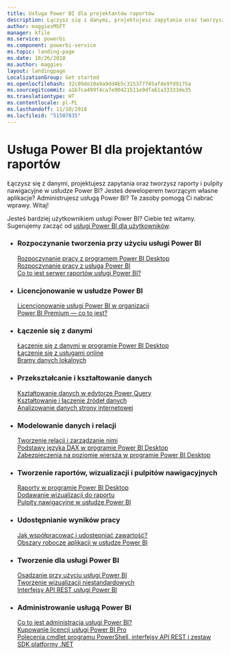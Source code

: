 ```yaml
---
title: Usługa Power BI dla projektantów raportów
description: Łączysz się z danymi, projektujesz zapytania oraz tworzysz raporty i pulpity nawigacyjne w usłudze Power BI? Jesteś deweloperem tworzącym własne aplikacje lub administratorem usługi Power BI?
author: maggiesMSFT
manager: kfile
ms.service: powerbi
ms.component: powerbi-service
ms.topic: landing-page
ms.date: 10/26/2018
ms.author: maggies
layout: landingpage
LocalizationGroup: Get started
ms.openlocfilehash: 32c09de10a9a9dd4b5c315377745afde9fd9175a
ms.sourcegitcommit: a1b7ca499f4ca7e90421511e9dfa61a33333de35
ms.translationtype: HT
ms.contentlocale: pl-PL
ms.lasthandoff: 11/10/2018
ms.locfileid: "51507835"
---
```

# <a name="power-bi-for-report-designers"></a>Usługa Power BI dla projektantów raportów

Łączysz się z danymi, projektujesz zapytania oraz tworzysz raporty i pulpity nawigacyjne w usłudze Power BI? Jesteś deweloperem tworzącym własne aplikacje? Administrujesz usługą Power BI? Te zasoby pomogą Ci nabrać wprawy. Witaj!

Jesteś bardziej użytkownikiem usługi Power BI? Ciebie też witamy. Sugerujemy zacząć od [usługi Power BI dla użytkowników](consumer/power-bi-consumer-landing.md).

<ul class="panelContent cardsF"> 
              <li> 
                             <div class="cardSize"> 
                                           <div class="cardPadding"> 
                                                          <div class="card"> 
                                                                        <div class="cardText"> 
                                                                                      <h3>Rozpoczynanie tworzenia przy użyciu usługi Power BI</h3> 
                                                                                      <p></p>
                                                                                            <a href="desktop-what-is-desktop.md">Rozpoczynanie pracy z programem Power BI Desktop</a><br/> 
                                                                                            <a href="power-bi-overview.md">Rozpoczynanie pracy z usługą Power BI</a><br/> 
                                                                                            <a href="report-server/get-started.md">Co to jest serwer raportów usługi Power BI?</a>
                                                                        </div> 
                                                          </div> 
                                           </div> 
                             </div> 
              </li>
              <li> 
                             <div class="cardSize"> 
                                           <div class="cardPadding"> 
                                                          <div class="card"> 
                                                                        <div class="cardText"> 
                                                                                      <h3>Licencjonowanie w usłudze Power BI</h3> 
                                                                                      <p></p>
                                                                                            <a href="service-admin-licensing-organization.md">Licencjonowanie usługi Power BI w organizacji</a><br/> 
                                                                                            <a href="service-premium.md">Power BI Premium — co to jest?</a> 
                                                                        </div> 
                                                          </div> 
                                           </div> 
                             </div> 
              </li>
              <li> 
                             <div class="cardSize"> 
                                           <div class="cardPadding"> 
                                                          <div class="card"> 
                                                                        <div class="cardText"> 
                                                                                      <h3>Łączenie się z danymi</h3> 
                                                                                      <p></p>
                                                                                            <a href="desktop-quickstart-connect-to-data.md">Łączenie się z danymi w programie Power BI Desktop</a><br/> 
                                                                                            <a href="service-connect-to-services.md">Łączenie się z usługami online</a><br/> 
                                                                                            <a href="service-gateway-install.md">Bramy danych lokalnych</a>
                                                                        </div> 
                                                          </div> 
                                           </div> 
                             </div> 
              </li>
              <li> 
                             <div class="cardSize"> 
                                           <div class="cardPadding"> 
                                                          <div class="card"> 
                                                                        <div class="cardText"> 
                                                                                      <h3>Przekształcanie i kształtowanie danych</h3> 
                                                                                      <p></p>
                                                                                            <a href="desktop-common-query-tasks.md">Kształtowanie danych w edytorze Power Query</a><br/> 
                                                                                            <a href="desktop-shape-and-combine-data.md">Kształtowanie i łączenie źródeł danych</a><br/> 
                                                                                            <a href="desktop-tutorial-importing-and-analyzing-data-from-a-web-page.md">Analizowanie danych strony internetowej</a>
                                                                        </div> 
                                                          </div> 
                                           </div> 
                             </div> 
              </li>
              <li> 
                             <div class="cardSize"> 
                                           <div class="cardPadding"> 
                                                          <div class="card"> 
                                                                       <div class="cardText"> 
                                                                                      <h3>Modelowanie danych i relacji</h3> 
                                                                                      <p></p>
                                                                                            <a href="desktop-create-and-manage-relationships.md">Tworzenie relacji i zarządzanie nimi</a><br/>
                                                                                            <a href="desktop-quickstart-learn-dax-basics.md">Podstawy języka DAX w programie Power BI Desktop</a><br/> 
                                                                                            <a href="service-admin-rls.md">Zabezpieczenia na poziomie wiersza w programie Power BI Desktop</a> 
                                                                        </div> 
                                                          </div> 
                                           </div> 
                             </div> 
              </li>
              <li> 
                             <div class="cardSize"> 
                                           <div class="cardPadding"> 
                                                          <div class="card"> 
                                                                        <div class="cardText"> 
                                                                                      <h3>Tworzenie raportów, wizualizacji i pulpitów nawigacyjnych</h3> 
                                                                                      <p></p>
                                                                                            <a href="desktop-report-view.md">Raporty w programie Power BI Desktop</a><br/> 
                                                                                            <a href="power-bi-report-add-visualizations-i.md">Dodawanie wizualizacji do raportu</a><br/> 
                                                                                            <a href="service-dashboard-create.md">Pulpity nawigacyjne w usłudze Power BI</a>
                                                                        </div> 
                                                          </div> 
                                           </div> 
                             </div> 
              </li>
              <li> 
                             <div class="cardSize"> 
                                           <div class="cardPadding"> 
                                                          <div class="card"> 
                                                                        <div class="cardText"> 
                                                                                      <h3>Udostępnianie wyników pracy</h3> 
                                                                                      <p></p>
                                                                                            <a href="service-how-to-collaborate-distribute-dashboards-reports.md">Jak współpracować i udostępniać zawartość?</a><br/>
                                                                                            <a href="service-create-workspaces.md">Obszary robocze aplikacji w usłudze Power BI</a> 
                                                                        </div> 
                                                          </div> 
                                           </div> 
                             </div> 
              </li>
              <li> 
                             <div class="cardSize"> 
                                           <div class="cardPadding"> 
                                                          <div class="card"> 
                                                                        <div class="cardText"> 
                                                                                      <h3>Tworzenie dla usługi Power BI</h3> 
                                                                                      <p></p>
                                                                                            <a href="developer/embedding.md">Osadzanie przy użyciu usługi Power BI</a><br/> 
                                                                                            <a href="developer/custom-visual-develop-tutorial.md">Tworzenie wizualizacji niestandardowych</a><br/> 
                                                                                            <a href="https://docs.microsoft.com/rest/api/power-bi">Interfejsy API REST usługi Power BI</a>
                                                                        </div> 
                                                          </div> 
                                           </div> 
                             </div> 
              </li>
              <li> 
                             <div class="cardSize"> 
                                           <div class="cardPadding"> 
                                                          <div class="card"> 
                                                                        <div class="cardText"> 
                                                                                      <h3>Administrowanie usługą Power BI</h3> 
                                                                                      <p></p>
                                                                                            <a href="service-admin-administering-power-bi-in-your-organization.md">Co to jest administracja usługi Power BI?</a><br/> 
                                                                                            <a href="service-admin-purchasing-power-bi-pro.md">Kupowanie licencji usługi Power BI Pro</a><br/>
                                                                                            <a href="service-admin-reference.md">Polecenia cmdlet programu PowerShell, interfejsy API REST i zestaw SDK platformy .NET</a>
                                                                        </div> 
                                                          </div> 
                                           </div> 
                             </div> 
              </li>
</ul>



